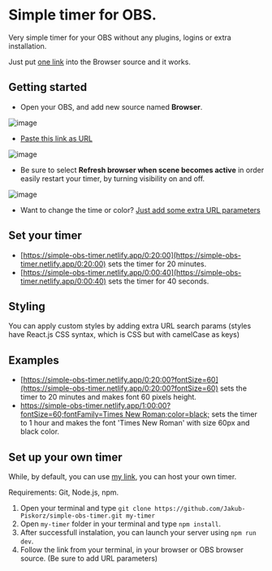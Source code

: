 # Simple timer for OBS.
Very simple timer for your OBS without any plugins, logins or extra installation.

Just put [one link](https://simple-obs-timer.netlify.app/0:01:00?color=purple;fontSize=60;fontWeight=600;) into the Browser source and it works.

## Getting started
- Open your OBS, and add new source named **Browser**.

![image](https://github.com/Jakub-Piskorz/simple-obs-timer/assets/54907055/46cac22e-dc26-450f-9e7b-196a0c817cbc)

- [Paste this link as URL](https://simple-obs-timer.netlify.app/0:01:00?color=black;fontSize=60;fontWeight=600;)

![image](https://github.com/Jakub-Piskorz/simple-obs-timer/assets/54907055/aceb543d-2d76-42e9-a1cf-68439bff3733)

- Be sure to select **Refresh browser when scene becomes active** in order easily restart your timer, by turning visibility on and off.

![image](https://github.com/Jakub-Piskorz/simple-obs-timer/assets/54907055/ea34e507-ba3f-4390-8924-fbac3bd01cb6)

- Want to change the time or color? [Just add some extra URL parameters](https://simple-obs-timer.netlify.app/0:01:00?color=white;fontSize=40;fontWeight=600;background=purple;borderRadius=8px;margin=5px;padding=15px;display=inline-block;boxShadow=1px%202px%205px%20rgba(0,0,0,0.2);)

## Set your timer

- [https://simple-obs-timer.netlify.app/0:20:00](https://simple-obs-timer.netlify.app/0:20:00) sets the timer for 20 minutes.
- [https://simple-obs-timer.netlify.app/0:00:40](https://simple-obs-timer.netlify.app/0:00:40) sets the timer for 40 seconds.

## Styling

You can apply custom styles by adding extra URL search params (styles have React.js CSS syntax, which is CSS but with camelCase as keys)

## Examples

- [https://simple-obs-timer.netlify.app/0:20:00?fontSize=60](https://simple-obs-timer.netlify.app/0:20:00?fontSize=60) sets the timer to 20 minutes and makes font 60 pixels height.
- [https://simple-obs-timer.netlify.app/1:00:00?fontSize=60;fontFamily=Times New Roman;color=black;](https://simple-obs-timer.netlify.app/1:00:00?fontSize=60;fontFamily=Times%20New%20Roman;color=black;) sets the timer to 1 hour and makes the font 'Times New Roman' with size 60px and black color.

## Set up your own timer
While, by default, you can use [my link](https://simple-obs-timer.netlify.app/0:20:00), you can host your own timer.

Requirements: Git, Node.js, npm.

1. Open your terminal and type `git clone https://github.com/Jakub-Piskorz/simple-obs-timer.git my-timer`
2. Open `my-timer` folder in your terminal and type `npm install`.
3. After successfull instalation, you can launch your server using `npm run dev`.
4. Follow the link from your terminal, in your browser or OBS browser source. (Be sure to add URL parameters)
